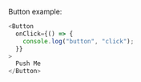 Button example:

```js
<Button
  onClick={() => {
    console.log("button", "click");
  }}
>
  Push Me
</Button>
```
